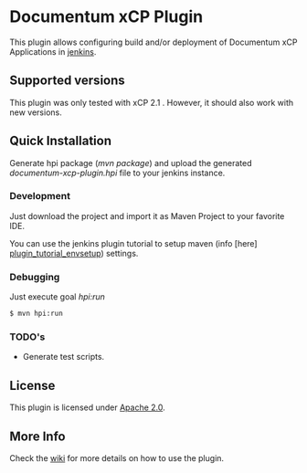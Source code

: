 # Documentum xCP Plugin

 This plugin allows configuring build and/or deployment of Documentum xCP Applications in [jenkins](http://jenkins-ci.org/).

## Supported versions

 This plugin was only tested with xCP 2.1 . However, it should also work with new versions.
 
## Quick Installation

 Generate hpi package (*mvn package*) and upload the generated *documentum-xcp-plugin.hpi* file to your jenkins instance.

### Development

 Just download the project and import it as Maven Project to your favorite IDE.

 You can use the jenkins plugin tutorial to setup maven (info [here] [plugin_tutorial_envsetup]) settings.

### Debugging

 Just execute goal *hpi:run*
 ```sh
 $ mvn hpi:run
 ```

### TODO's

 - Generate test scripts.

## License

This plugin is licensed under [Apache 2.0](http://www.apache.org/licenses/LICENSE-2.0.html).

## More Info

Check the [wiki](../../wikis/home) for more details on how to use the plugin.


[plugin_tutorial_envsetup]:https://wiki.jenkins-ci.org/display/JENKINS/Plugin+tutorial#Plugintutorial-SettingUpEnvironment
